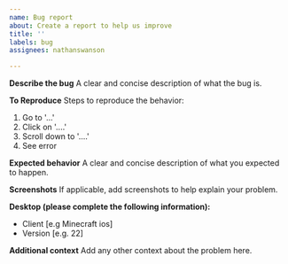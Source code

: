 ```yaml
---
name: Bug report
about: Create a report to help us improve
title: ''
labels: bug
assignees: nathanswanson

---
```


**Describe the bug**
A clear and concise description of what the bug is.

**To Reproduce**
Steps to reproduce the behavior:
1. Go to '...'
2. Click on '....'
3. Scroll down to '....'
4. See error

**Expected behavior**
A clear and concise description of what you expected to happen.

**Screenshots**
If applicable, add screenshots to help explain your problem.

**Desktop (please complete the following information):**
- Client [e.g Minecraft ios]
- Version [e.g. 22]

**Additional context**
Add any other context about the problem here.

